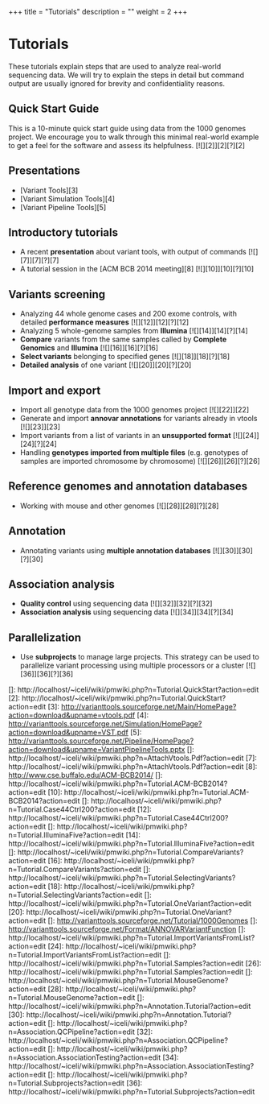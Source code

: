 +++
title = "Tutorials"
description = ""
weight = 2
+++

# Tutorials

These tutorials explain steps that are used to analyze real-world sequencing data. We will try to explain the steps in detail but command output are usually ignored for brevity and confidentiality reasons. 



## Quick Start Guide

This is a 10-minute quick start guide using data from the 1000 genomes project. We encourage you to walk through this minimal real-world example to get a feel for the software and assess its helpfulness. [![][2]][2][?][2] 



## Presentations

*   [Variant Tools][3] 
*   [Variant Simulation Tools][4] 
*   [Variant Pipeline Tools][5] 



## Introductory tutorials

*   A recent **presentation** about variant tools, with output of commands [![][7]][7][?][7] 
*   A tutorial session in the [ACM BCB 2014 meeting][8] [![][10]][10][?][10] 



## Variants screening

*   Analyzing 44 whole genome cases and 200 exome controls, with detailed **performance measures** [![][12]][12][?][12] 
*   Analyzing 5 whole-genome samples from **Illumina** [![][14]][14][?][14] 
*   **Compare** variants from the same samples called by **Complete Genomics** and **Illumina** [![][16]][16][?][16] 
*   **Select variants** belonging to specified genes [![][18]][18][?][18] 
*   **Detailed analysis** of one variant [![][20]][20][?][20] 



## Import and export

*   Import all genotype data from the 1000 genomes project [![][22]][22] 
*   Generate and import **annovar annotations** for variants already in vtools [![][23]][23] 
*   Import variants from a list of variants in an **unsupported format** [![][24]][24][?][24] 
*   Handling **genotypes imported from multiple files** (e.g. genotypes of samples are imported chromosome by chromosome) [![][26]][26][?][26] 



## Reference genomes and annotation databases

*   Working with mouse and other genomes [![][28]][28][?][28] 



## Annotation

*   Annotating variants using **multiple annotation databases** [![][30]][30][?][30] 



## Association analysis

*   **Quality control** using sequencing data [![][32]][32][?][32] 
*   **Association analysis** using sequencing data [![][34]][34][?][34] 

## Parallelization

*   Use **subprojects** to manage large projects. This strategy can be used to parallelize variant processing using multiple processors or a cluster [![][36]][36][?][36]

 []: http://localhost/~iceli/wiki/pmwiki.php?n=Tutorial.QuickStart?action=edit
 [2]: http://localhost/~iceli/wiki/pmwiki.php?n=Tutorial.QuickStart?action=edit
 [3]: http://varianttools.sourceforge.net/Main/HomePage?action=download&upname=vtools.pdf
 [4]: http://varianttools.sourceforge.net/Simulation/HomePage?action=download&upname=VST.pdf
 [5]: http://varianttools.sourceforge.net/Pipeline/HomePage?action=download&upname=VariantPipelineTools.pptx
 []: http://localhost/~iceli/wiki/pmwiki.php?n=AttachVtools.Pdf?action=edit
 [7]: http://localhost/~iceli/wiki/pmwiki.php?n=AttachVtools.Pdf?action=edit
 [8]: http://www.cse.buffalo.edu/ACM-BCB2014/
 []: http://localhost/~iceli/wiki/pmwiki.php?n=Tutorial.ACM-BCB2014?action=edit
 [10]: http://localhost/~iceli/wiki/pmwiki.php?n=Tutorial.ACM-BCB2014?action=edit
 []: http://localhost/~iceli/wiki/pmwiki.php?n=Tutorial.Case44Ctrl200?action=edit
 [12]: http://localhost/~iceli/wiki/pmwiki.php?n=Tutorial.Case44Ctrl200?action=edit
 []: http://localhost/~iceli/wiki/pmwiki.php?n=Tutorial.IlluminaFive?action=edit
 [14]: http://localhost/~iceli/wiki/pmwiki.php?n=Tutorial.IlluminaFive?action=edit
 []: http://localhost/~iceli/wiki/pmwiki.php?n=Tutorial.CompareVariants?action=edit
 [16]: http://localhost/~iceli/wiki/pmwiki.php?n=Tutorial.CompareVariants?action=edit
 []: http://localhost/~iceli/wiki/pmwiki.php?n=Tutorial.SelectingVariants?action=edit
 [18]: http://localhost/~iceli/wiki/pmwiki.php?n=Tutorial.SelectingVariants?action=edit
 []: http://localhost/~iceli/wiki/pmwiki.php?n=Tutorial.OneVariant?action=edit
 [20]: http://localhost/~iceli/wiki/pmwiki.php?n=Tutorial.OneVariant?action=edit
 []: http://varianttools.sourceforge.net/Tutorial/1000Genomes
 []: http://varianttools.sourceforge.net/Format/ANNOVARVariantFunction
 []: http://localhost/~iceli/wiki/pmwiki.php?n=Tutorial.ImportVariantsFromList?action=edit
 [24]: http://localhost/~iceli/wiki/pmwiki.php?n=Tutorial.ImportVariantsFromList?action=edit
 []: http://localhost/~iceli/wiki/pmwiki.php?n=Tutorial.Samples?action=edit
 [26]: http://localhost/~iceli/wiki/pmwiki.php?n=Tutorial.Samples?action=edit
 []: http://localhost/~iceli/wiki/pmwiki.php?n=Tutorial.MouseGenome?action=edit
 [28]: http://localhost/~iceli/wiki/pmwiki.php?n=Tutorial.MouseGenome?action=edit
 []: http://localhost/~iceli/wiki/pmwiki.php?n=Annotation.Tutorial?action=edit
 [30]: http://localhost/~iceli/wiki/pmwiki.php?n=Annotation.Tutorial?action=edit
 []: http://localhost/~iceli/wiki/pmwiki.php?n=Association.QCPipeline?action=edit
 [32]: http://localhost/~iceli/wiki/pmwiki.php?n=Association.QCPipeline?action=edit
 []: http://localhost/~iceli/wiki/pmwiki.php?n=Association.AssociationTesting?action=edit
 [34]: http://localhost/~iceli/wiki/pmwiki.php?n=Association.AssociationTesting?action=edit
 []: http://localhost/~iceli/wiki/pmwiki.php?n=Tutorial.Subprojects?action=edit
 [36]: http://localhost/~iceli/wiki/pmwiki.php?n=Tutorial.Subprojects?action=edit